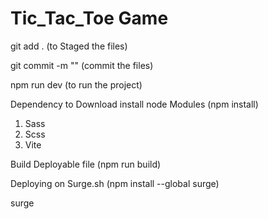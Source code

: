 # Tic_Tac_Toe Game

git add . (to Staged the files)

git commit -m "" (commit the files)

npm run dev (to run the project)

Dependency to Download
install node Modules (npm install)

1. Sass
2. Scss
3. Vite

Build Deployable file (npm run build)

Deploying on Surge.sh
(npm install --global surge)

surge
